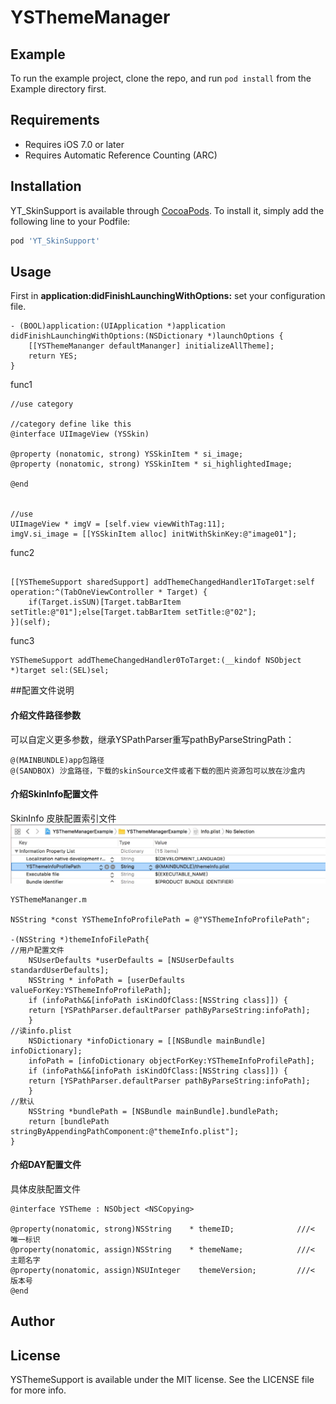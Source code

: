 # YSThemeManager

## Example

To run the example project, clone the repo, and run `pod install` from the Example directory first.

## Requirements

- Requires iOS 7.0 or later
- Requires Automatic Reference Counting (ARC)

## Installation

YT_SkinSupport is available through [CocoaPods](http://cocoapods.org). To install
it, simply add the following line to your Podfile:

```ruby
pod 'YT_SkinSupport'
```

## Usage

First in **application:didFinishLaunchingWithOptions:** set your configuration file.

```objc
- (BOOL)application:(UIApplication *)application didFinishLaunchingWithOptions:(NSDictionary *)launchOptions {
    [[YSThemeMananger defaultMananger] initializeAllTheme];
    return YES;
}
```

func1
```objc
//use category

//category define like this
@interface UIImageView (YSSkin)

@property (nonatomic, strong) YSSkinItem * si_image;
@property (nonatomic, strong) YSSkinItem * si_highlightedImage;

@end


//use
UIImageView * imgV = [self.view viewWithTag:11];
imgV.si_image = [[YSSkinItem alloc] initWithSkinKey:@"image01"];

```

func2
```objc

[[YSThemeSupport sharedSupport] addThemeChangedHandler1ToTarget:self operation:^(TabOneViewController * Target) {
    if(Target.isSUN)[Target.tabBarItem setTitle:@"01"];else[Target.tabBarItem setTitle:@"02"];
}](self);

```

func3
```objc
YSThemeSupport addThemeChangedHandler0ToTarget:(__kindof NSObject *)target sel:(SEL)sel;
```

##配置文件说明


#### 介绍文件路径参数
可以自定义更多参数，继承YSPathParser重写pathByParseStringPath：
```
@(MAINBUNDLE)app包路径
@(SANDBOX) 沙盒路径，下载的skinSource文件或者下载的图片资源包可以放在沙盒内

```

#### 介绍SkinInfo配置文件

SkinInfo 皮肤配置索引文件
![skinInfo改变文件路径](readmeImageSource/skinInfo.png )

```objc
YSThemeMananger.m

NSString *const YSThemeInfoProfilePath = @"YSThemeInfoProfilePath";

-(NSString *)themeInfoFilePath{
//用户配置文件
    NSUserDefaults *userDefaults = [NSUserDefaults standardUserDefaults];
    NSString * infoPath = [userDefaults valueForKey:YSThemeInfoProfilePath];
    if (infoPath&&[infoPath isKindOfClass:[NSString class]]) {
    return [YSPathParser.defaultParser pathByParseString:infoPath];
    }
//读info.plist
    NSDictionary *infoDictionary = [[NSBundle mainBundle] infoDictionary];
    infoPath = [infoDictionary objectForKey:YSThemeInfoProfilePath];
    if (infoPath&&[infoPath isKindOfClass:[NSString class]]) {
    return [YSPathParser.defaultParser pathByParseString:infoPath];
    }
//默认
    NSString *bundlePath = [NSBundle mainBundle].bundlePath;
    return [bundlePath stringByAppendingPathComponent:@"themeInfo.plist"];
}

```

#### 介绍DAY配置文件
具体皮肤配置文件
```
@interface YSTheme : NSObject <NSCopying>

@property(nonatomic, strong)NSString    * themeID;              ///< 唯一标识
@property(nonatomic, assign)NSString    * themeName;            ///< 主题名字
@property(nonatomic, assign)NSUInteger    themeVersion;         ///< 版本号
@end
```

## Author

## License

YSThemeSupport is available under the MIT license. See the LICENSE file for more info.


